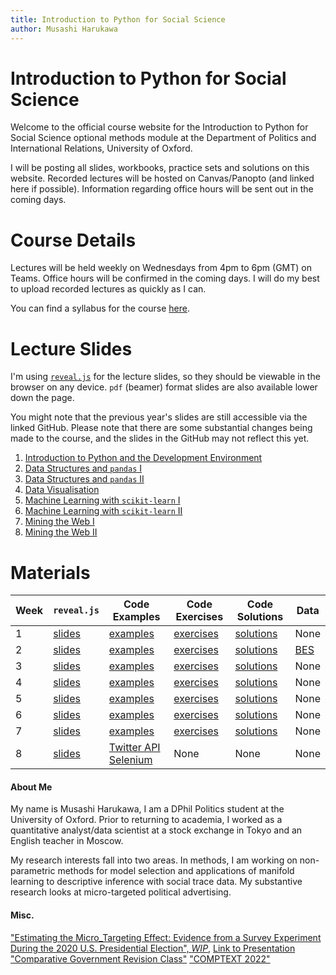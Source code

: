 ```yaml
---
title: Introduction to Python for Social Science
author: Musashi Harukawa
---
```


# Introduction to Python for Social Science

Welcome to the official course website for the Introduction to Python for Social Science optional methods module at the Department of Politics and International Relations, University of Oxford.

I will be posting all slides, workbooks, practice sets and solutions on this website. Recorded lectures will be hosted on Canvas/Panopto (and linked here if possible). Information regarding office hours will be sent out in the coming days.

# Course Details

Lectures will be held weekly on Wednesdays from 4pm to 6pm (GMT) on Teams. Office hours will be confirmed in the coming days. I will do my best to upload recorded lectures as quickly as I can.

You can find a syllabus for the course [here](/dpir-intro-python/syllabus.pdf).

# Lecture Slides

I'm using [`reveal.js`](https://revealjs.com/#/) for the lecture slides, so they should be viewable in the browser on any device. `pdf` (beamer) format slides are also available lower down the page.

You might note that the previous year's slides are still accessible via the linked GitHub. Please note that there are some substantial changes being made to the course, and the slides in the GitHub may not reflect this yet.

1. [Introduction to Python and the Development Environment](/dpir-intro-python/Week1/lecture.html)
2. [Data Structures and `pandas` I](/dpir-intro-python/Week2/lecture.html)
3. [Data Structures and `pandas` II](/dpir-intro-python/Week3/lecture.html)
4. [Data Visualisation](/dpir-intro-python/Week4/lecture.html)
5. [Machine Learning with `scikit-learn` I](/dpir-intro-python/Week5/lecture.html)
6. [Machine Learning with `scikit-learn` II](/dpir-intro-python/Week6/lecture.html)
7. [Mining the Web I](/dpir-intro-python/Week7/lecture.html)
8. [Mining the Web II](/dpir-intro-python/Week8/lecture.html)


# Materials

| Week | `reveal.js`                                     | Code Examples                                                                                                               | Code Exercises                                        | Code Solutions                                        | Data                                                |
| ---- | ----------------------------------------------- | --------------------------------------------------------------------------------------------------------------------------- | ----------------------------------------------------- | ----------------------------------------------------- | --------------------------------------------------- |
| 1    | [slides](/dpir-intro-python/Week1/lecture.html) | [examples](/dpir-intro-python/Week1/examples_student.ipynb)                                                                 | [exercises](/dpir-intro-python/Week1/exercises.ipynb) | [solutions](/dpir-intro-python/Week1/solutions.ipynb) | None                                                |
| 2    | [slides](/dpir-intro-python/Week2/lecture.html) | [examples](/dpir-intro-python/Week2/examples_student.ipynb)                                                                 | [exercises](/dpir-intro-python/Week2/exercises.ipynb) | [solutions](/dpir-intro-python/Week2/solutions.ipynb) | [BES](/dpir-intro-python/Week2/data/data_week2.zip) |
| 3    | [slides](/dpir-intro-python/Week3/lecture.html) | [examples](/dpir-intro-python/Week3/examples_student.ipynb)                                                                 | [exercises](/dpir-intro-python/Week3/exercises.ipynb) | [solutions](/dpir-intro-python/Week3/solutions.ipynb) | None                                                |
| 4    | [slides](/dpir-intro-python/Week4/lecture.html) | [examples](/dpir-intro-python/Week4/examples_student.ipynb)                                                                 | [exercises](/dpir-intro-python/Week4/exercises.ipynb) | [solutions](/dpir-intro-python/Week4/solutions.ipynb) | None                                                |
| 5    | [slides](/dpir-intro-python/Week5/lecture.html) | [examples](/dpir-intro-python/Week5/examples_student.ipynb)                                                                 | [exercises](/dpir-intro-python/Week5/exercises.ipynb) | [solutions](/dpir-intro-python/Week5/solutions.ipynb) | None                                                |
| 6    | [slides](/dpir-intro-python/Week6/lecture.html) | [examples](/dpir-intro-python/Week6/examples_student.ipynb)                                                                 | [exercises](/dpir-intro-python/Week6/exercises.ipynb) | [solutions](/dpir-intro-python/Week6/solutions.ipynb) | None                                                |
| 7    | [slides](/dpir-intro-python/Week7/lecture.html) | [examples](/dpir-intro-python/Week7/examples_student.ipynb)                                                                 | [exercises](/dpir-intro-python/Week7/exercises.ipynb) | [solutions](/dpir-intro-python/Week7/solutions.ipynb) | None                                                |
| 8    | [slides](/dpir-intro-python/Week8/lecture.html) | [Twitter API](/dpir-intro-python/Week8/examples_twitter.ipynb) [Selenium](/dpir-intro-python/Week8/examples_selenium.ipynb) | None                                                  | None                                                  | None                                                |




#### About Me

My name is Musashi Harukawa, I am a DPhil Politics student at the University of Oxford. Prior to returning to academia, I worked as a quantitative analyst/data scientist at a stock exchange in Tokyo and an English teacher in Moscow.

My research interests fall into two areas. In methods, I am working on non-parametric methods for model selection and applications of manifold learning to descriptive inference with social trace data. My substantive research looks at micro-targeted political advertising.

#### Misc.

["Estimating the Micro_Targeting Effect: Evidence from a Survey Experiment During the 2020 U.S. Presidential Election", _WIP_](/misc_presentations/draft4.pdf), [Link to Presentation](/misc_presentations/pip-colloquium.html)
["Comparative Government Revision Class"](/misc_presentations/compgov_revision.html)
["COMPTEXT 2022"](/misc_presentations/comptext-pres.html)
